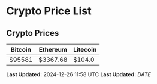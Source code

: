 # Crypto Price List

## Crypto Prices
| Bitcoin | Ethereum | Litecoin |
| ------- | -------- | -------- |
| $95581 | $3367.68 | $104.0 |
**Last Updated:** 2024-12-26 11:58 UTC
**Last Updated:** $DATE$
